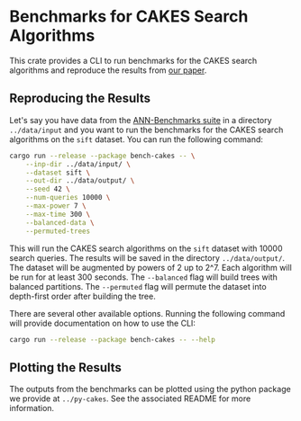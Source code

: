 # Benchmarks for CAKES Search Algorithms

This crate provides a CLI to run benchmarks for the CAKES search algorithms and reproduce the results from [our paper](https://arxiv.org/abs/2309.05491).

## Reproducing the Results

Let's say you have data from the [ANN-Benchmarks suite](https://github.com/erikbern/ann-benchmarks?tab=readme-ov-file#data-sets) in a directory `../data/input` and you want to run the benchmarks for the CAKES search algorithms on the `sift` dataset.
You can run the following command:

```bash
cargo run --release --package bench-cakes -- \
    --inp-dir ../data/input/ \
    --dataset sift \
    --out-dir ../data/output/ \
    --seed 42 \
    --num-queries 10000 \
    --max-power 7 \
    --max-time 300 \
    --balanced-data \
    --permuted-trees
```

This will run the CAKES search algorithms on the `sift` dataset with 10000 search queries.
The results will be saved in the directory `../data/output/`.
The dataset will be augmented by powers of 2 up to 2^7.
Each algorithm will be run for at least 300 seconds.
The `--balanced` flag will build trees with balanced partitions.
The `--permuted` flag will permute the dataset into depth-first order after building the tree.

There are several other available options.
Running the following command will provide documentation on how to use the CLI:

```bash
cargo run --release --package bench-cakes -- --help
```

## Plotting the Results

The outputs from the benchmarks can be plotted using the python package we provide at `../py-cakes`.
See the associated README for more information.
